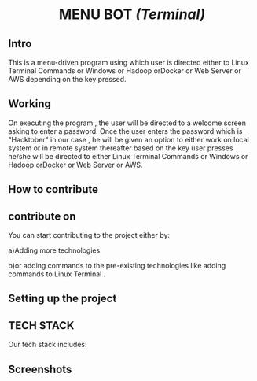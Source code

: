 <div align='center'>
    <h1> MENU BOT <i>(Terminal)</i></h1>
</div>


## Intro
This is a menu-driven program using  which user is directed  either to Linux Terminal Commands or Windows or Hadoop orDocker or Web Server or AWS depending on the key pressed.

## Working
On executing the program , the user will be directed to a welcome screen asking to enter a password. Once the user enters the password which is "Hacktober" in our case , he will be given an option to either work on local system or in remote system thereafter based on the key user presses he/she will be directed to either Linux Terminal Commands or Windows or Hadoop orDocker or Web Server or AWS.

## How to contribute

## contribute on
You can start contributing to the project either by:

a)Adding more  technologies 

b)or adding commands to the pre-existing technologies like  adding commands to Linux Terminal .

## Setting up the project


## TECH STACK

Our tech stack includes:




## Screenshots


